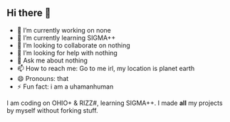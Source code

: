 ## Hi there 👋

- 🔭 I’m currently working on none
- 🌱 I’m currently learning SIGMA++
- 👯 I’m looking to collaborate on nothing
- 🤔 I’m looking for help with nothing
- 💬 Ask me about nothing
- 📫 How to reach me: Go to me irl, my location is planet earth
- 😄 Pronouns: that
- ⚡ Fun fact: i am a uhamanhuman

I am coding on OHIO+ & RIZZ#, learning SIGMA++. I made **all** my projects by myself without forking stuff.